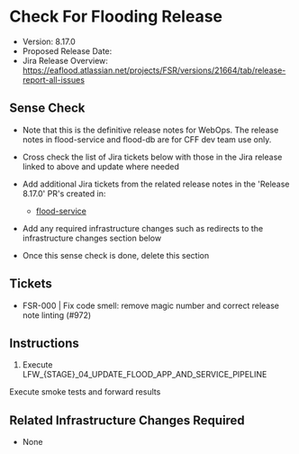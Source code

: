 # Check For Flooding Release

- Version: 8.17.0
- Proposed Release Date: 
- Jira Release Overview: https://eaflood.atlassian.net/projects/FSR/versions/21664/tab/release-report-all-issues

## Sense Check

- Note that this is the definitive release notes for WebOps. The release notes in flood-service and flood-db are for CFF dev team use only.
- Cross check the list of Jira tickets below with those in the Jira release linked to above and update where needed
- Add additional Jira tickets from the related release notes in the 'Release 8.17.0' PR's created in:
  - [flood-service](https://github.com/DEFRA/flood-service)

- Add any required infrastructure changes such as redirects to the infrastructure changes section below
- Once this sense check is done, delete this section

## Tickets


  
- FSR-000 | Fix code smell: remove magic number and correct release note linting (#972)
  


## Instructions


1. Execute LFW_{STAGE}_04_UPDATE_FLOOD_APP_AND_SERVICE_PIPELINE


Execute smoke tests and forward results

## Related Infrastructure Changes Required

- None
